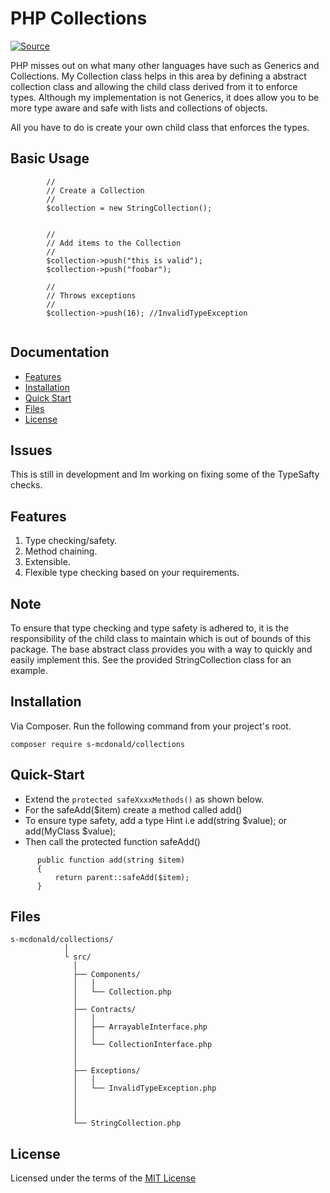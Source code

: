 # PHP Collections
[![Source](https://img.shields.io/badge/source-S_McDonald-blue.svg)](https://github.com/s-mcdonald/LucaAccounts)

PHP misses out on what many other languages have such as Generics and Collections. My Collection class helps in this area by defining a abstract collection class and
allowing the child class derived from it to enforce types.
Although my implementation is not Generics, it does allow you to be more type aware and safe with lists and collections of objects.

All you have to do is create your own child class that enforces the types.


## Basic Usage
```
        //
        // Create a Collection
        //
        $collection = new StringCollection();


        //
        // Add items to the Collection
        //
        $collection->push("this is valid");
        $collection->push("foobar");

        //
        // Throws exceptions
        //
        $collection->push(16); //InvalidTypeException


```



## Documentation

* [Features](#features)
* [Installation](#installation)
* [Quick Start](#quick-start)
* [Files](#files)
* [License](#license)

## Issues
This is still in development and Im working on fixing some of the TypeSafty checks.


<a name="features"></a>
## Features

1) Type checking/safety.
2) Method chaining.
3) Extensible.
4) Flexible type checking based on your requirements.


<a name="note"></a>
## Note
To ensure that type checking and type safety is adhered to, it is the responsibility of the child class to maintain which is out of bounds of this package.
The base abstract class provides you with a way to quickly and easily implement this.
See the provided StringCollection class for an example.

<a name="installation"></a>
## Installation

Via Composer. Run the following command from your project's root.

```
composer require s-mcdonald/collections
```


<a name="quick-start"></a>
## Quick-Start

* Extend the `protected safeXxxxMethods()` as shown below.
* For the safeAdd($item) create a method called add()
* To ensure type safety, add a type Hint i.e add(string $value); or add(MyClass $value);
* Then call the protected function safeAdd()

```
      public function add(string $item)
      {
          return parent::safeAdd($item);
      }
```



<a name="files"></a>
## Files

```
s-mcdonald/collections/
            │    
            └ src/
              │    
              ├── Components/
              │   │
              │   └── Collection.php
              │            
              ├── Contracts/
              │   │
              │   ├── ArrayableInterface.php
              │   │            
              │   └── CollectionInterface.php
              │            
              │  
              ├── Exceptions/
              │   │
              │   └── InvalidTypeException.php
              │
              │
              │
              └── StringCollection.php

```

## License
<a name="license"></a>
Licensed under the terms of the [MIT License](http://opensource.org/licenses/MIT)
